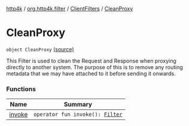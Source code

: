 [http4k](../../../index.md) / [org.http4k.filter](../../index.md) / [ClientFilters](../index.md) / [CleanProxy](./index.md)

# CleanProxy

`object CleanProxy` [(source)](https://github.com/http4k/http4k/blob/master/http4k-core/src/main/kotlin/org/http4k/filter/ClientFilters.kt#L152)

This Filter is used to clean the Request and Response when proxying directly to another system. The purpose
of this is to remove any routing metadata that we may have attached to it before sending it onwards.

### Functions

| Name | Summary |
|---|---|
| [invoke](invoke.md) | `operator fun invoke(): `[`Filter`](../../../org.http4k.core/-filter/index.md) |
